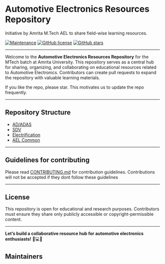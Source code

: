 # Automotive Electronics Resources Repository  

Initiative by Amrita M.Tech AEL to share field-wise learning resources.

[![Maintenance](https://img.shields.io/badge/Maintained%3F-yes-green.svg)](https://github.com/Amrita-AEL/Resources/graphs/contributors) [![GitHub license](https://img.shields.io/github/license/Naereen/StrapDown.js.svg)](https://github.com/Amrita-AEL/Resources/blob/master/LICENSE.md) [![GitHub stars](https://img.shields.io/github/stars/Amrita-AEL/Resources?style=social)](https://github.com/Amrita-AEL/Resources/stargazers)


---

Welcome to the **Automotive Electronics Resources Repository** for the MTech batch at Amrita University. This repository serves as a central hub for sharing, organizing, and collaborating on educational resources related to Automotive Electronics. Contributors can create pull requests to expand the repository with valuable learning materials.  

If you like the repo, please star. This motivates us to update the repo frequently.

---

## **Repository Structure**  

- [AD/ADAS](AD_ADAS)  
- [SDV](SDV)  
- [Electrification](Electrification)  
- [AEL Common](AEL-Common)  

---


## Guidelines for contributing
Please read [CONTRIBUTING.md](CONTRIBUTING.md) for contribution guidelines. Contributions will not be accepted if they dont follow these guidelines

---

## **License**  
This repository is open for educational and research purposes. Contributors must ensure they share only publicly accessible or copyright-permissible content.  

---

**Let’s build a collaborative resource hub for automotive electronics enthusiasts!** 🚗💻🔋

## Maintainers

